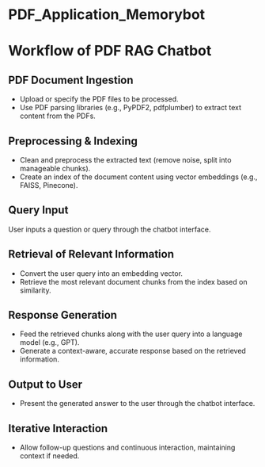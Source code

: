 # PDF_Application_Memorybot

# Workflow of PDF RAG Chatbot

## PDF Document Ingestion
* Upload or specify the PDF files to be processed.
* Use PDF parsing libraries (e.g., PyPDF2, pdfplumber) to extract text content from the PDFs.

## Preprocessing & Indexing
* Clean and preprocess the extracted text (remove noise, split into manageable chunks).
* Create an index of the document content using vector embeddings (e.g., FAISS, Pinecone).

## Query Input
User inputs a question or query through the chatbot interface.

## Retrieval of Relevant Information
* Convert the user query into an embedding vector.
* Retrieve the most relevant document chunks from the index based on similarity.

## Response Generation
* Feed the retrieved chunks along with the user query into a language model (e.g., GPT).
* Generate a context-aware, accurate response based on the retrieved information.

## Output to User
*  Present the generated answer to the user through the chatbot interface.

## Iterative Interaction
* Allow follow-up questions and continuous interaction, maintaining context if needed.

